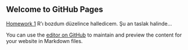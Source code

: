 ## Welcome to GitHub Pages





[Homework 1](x1.html)
R'ı bozdum düzelince halledicem. Şu an taslak halinde...

You can use the [editor on GitHub](https://github.com/BU-IE-48B/fall21-mehmeteozturk/edit/gh-pages/index.md) to maintain and preview the content for your website in Markdown files.


